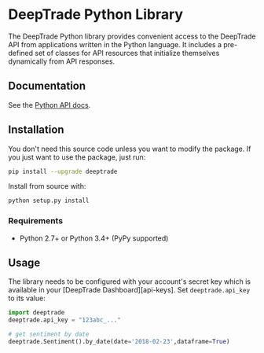 # DeepTrade Python Library


The DeepTrade Python library provides convenient access to the DeepTrade API from
applications written in the Python language. It includes a pre-defined set of
classes for API resources that initialize themselves dynamically from API
responses.

## Documentation

See the [Python API docs](https://deeptrade.ch/docs/).

## Installation

You don't need this source code unless you want to modify the package. If you just
want to use the package, just run:

```sh
pip install --upgrade deeptrade
```

Install from source with:

```sh
python setup.py install
```

### Requirements

- Python 2.7+ or Python 3.4+ (PyPy supported)

## Usage

The library needs to be configured with your account's secret key which is
available in your [DeepTrade Dashboard][api-keys]. Set `deeptrade.api_key` to its
value:

```python
import deeptrade
deeptrade.api_key = "123abc_..."

# get sentiment by date
deeptrade.Sentiment().by_date(date='2018-02-23',dataframe=True)
```